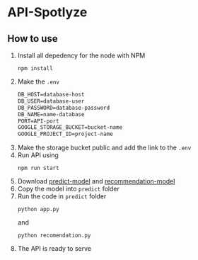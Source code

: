 # API-Spotlyze

## How to use

1. Install all depedency for the node with NPM
 	```shell
    npm install
    ```
2. Make the `.env`
    ```txt
    DB_HOST=database-host
    DB_USER=database-user
    DB_PASSWORD=database-password
    DB_NAME=name-database
    PORT=API-port
    GOOGLE_STORAGE_BUCKET=bucket-name
    GOOGLE_PROJECT_ID=project-name
    ```
3. Make the storage bucket public and add the link to the `.env`
4. Run API using 
    ```shell
    npm run start
    ```
5. Download [predict-model](https://github.com/Spotlyze/Machine-Learning/raw/refs/heads/main/model_transfer_learning_VGG16.h5) and [recommendation-model](https://github.com/Spotlyze/Machine-Learning/raw/refs/heads/main/recommendation_model_ver1.pkl)
6. Copy the model into `predict` folder
7. Run the code in `predict` folder
    ```shell
    python app.py
    ```
    and
    ```shell
    python recomendation.py
    ```
8. The API is ready to serve